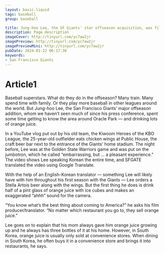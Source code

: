 ```yaml
---
layout: basic.liquid
tags: baseball
group: baseball

title: Jung-hoo Lee, the SF Giants' star offseason acquisition, was filmed at an SF bar drinking lots of OJ
description: Page description
imageCover: http://tinyurl.com/yc7aw2jr
imagePreview: http://tinyurl.com/yc7aw2jr
imagePreviewMini: http://tinyurl.com/yc7aw2jr
pubDate: 2024-01-22 06:17:38
keywords:
- San Francisco Giants
---
```


# Article1

<p>Baseball superstars. What do they do in the offseason? Many train. Many spend time with family. Or they play more baseball in other leagues around the world. But Jung-hoo Lee, the San Francisco Giants&rsquo; major offseason addition, whom we haven&rsquo;t seen much of since his press conference, spent some time getting to know the area around Oracle Park &mdash; and drinking lots of orange juice.</p>
<p>In a YouTube vlog put out by his old team, the Kiwoom Heroes of the KBO League, the 25-year-old outfielder eats chicken wings at Public House, the craft beer bar next to the entrance of the Giants&rsquo; home stadium. The night before, Lee was at the Golden State Warriors game and was put on the jumbotron, which he called &ldquo;embarrassing, but &hellip; a pleasant experience.&rdquo; The video shows Lee speaking Korean the entire time, and SFGATE translated the video using Google Translate.</p>
<p>With the help of an English-Korean translator &mdash; something Lee will likely have with him throughout his first season with the Giants &mdash; Lee orders a Stella Artois beer along with the wings. But the first thing he does is drink half of a pint glass of orange juice with ice cubes and makes an exaggerated &ldquo;ahhh&rdquo; sound for the camera.</p>
<p>&ldquo;You know what&rsquo;s the best thing about coming to America?&rdquo; he asks his film producer/translator. &ldquo;No matter which restaurant you go to, they sell orange juice.&rdquo;</p>
<p>Lee goes on to explain that his mom always gave him orange juice growing up and he always has three bottles of it at his home. However, in South Korea, orange juice is usually only sold at convenience stores. When dining in South Korea, he often buys it in a convenience store and brings it into restaurants, he says.</p>
